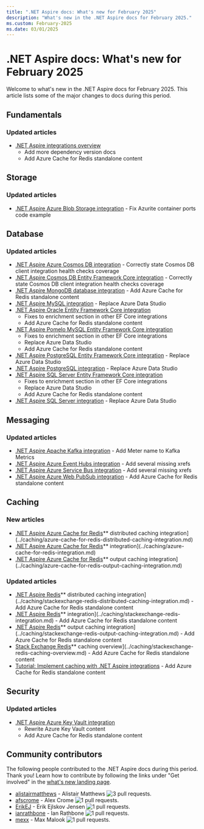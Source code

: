 ```yaml
---
title: ".NET Aspire docs: What's new for February 2025"
description: "What's new in the .NET Aspire docs for February 2025."
ms.custom: February-2025
ms.date: 03/01/2025
---
```


# .NET Aspire docs: What's new for February 2025

Welcome to what's new in the .NET Aspire docs for February 2025. This article lists some of the major changes to docs during this period.

## Fundamentals

### Updated articles

- [.NET Aspire integrations overview](../fundamentals/integrations-overview.md)
  - Add more dependency version docs
  - Add Azure Cache for Redis standalone content

## Storage

### Updated articles

- [.NET Aspire Azure Blob Storage integration](../storage/azure-storage-blobs-integration.md) - Fix Azurite container ports code example

## Database

### Updated articles

- [.NET Aspire Azure Cosmos DB integration](../database/azure-cosmos-db-integration.md) - Correctly state Cosmos DB client integration health checks coverage
- [.NET Aspire Cosmos DB Entity Framework Core integration](../database/azure-cosmos-db-entity-framework-integration.md) - Correctly state Cosmos DB client integration health checks coverage
- [.NET Aspire MongoDB database integration](../database/mongodb-integration.md) - Add Azure Cache for Redis standalone content
- [.NET Aspire MySQL integration](../database/mysql-integration.md) - Replace Azure Data Studio
- [.NET Aspire Oracle Entity Framework Core integration](../database/oracle-entity-framework-integration.md)
  - Fixes to enrichment section in other EF Core integrations
  - Add Azure Cache for Redis standalone content
- [.NET Aspire Pomelo MySQL Entity Framework Core integration](../database/mysql-entity-framework-integration.md)
  - Fixes to enrichment section in other EF Core integrations
  - Replace Azure Data Studio
  - Add Azure Cache for Redis standalone content
- [.NET Aspire PostgreSQL Entity Framework Core integration](../database/postgresql-entity-framework-integration.md) - Replace Azure Data Studio
- [.NET Aspire PostgreSQL integration](../database/postgresql-integration.md) - Replace Azure Data Studio
- [.NET Aspire SQL Server Entity Framework Core integration](../database/sql-server-entity-framework-integration.md)
  - Fixes to enrichment section in other EF Core integrations
  - Replace Azure Data Studio
  - Add Azure Cache for Redis standalone content
- [.NET Aspire SQL Server integration](../database/sql-server-integration.md) - Replace Azure Data Studio

## Messaging

### Updated articles

- [.NET Aspire Apache Kafka integration](../messaging/kafka-integration.md) - Add Meter name to Kafka Metrics
- [.NET Aspire Azure Event Hubs integration](../messaging/azure-event-hubs-integration.md) - Add several missing xrefs
- [.NET Aspire Azure Service Bus integration](../messaging/azure-service-bus-integration.md) - Add several missing xrefs
- [.NET Aspire Azure Web PubSub integration](../messaging/azure-web-pubsub-integration.md) - Add Azure Cache for Redis standalone content

## Caching

### New articles

- [.NET Aspire Azure Cache for Redis](#registered)**</sup> distributed caching integration](../caching/azure-cache-for-redis-distributed-caching-integration.md)
- [.NET Aspire Azure Cache for Redis](#registered)**</sup> integration](../caching/azure-cache-for-redis-integration.md)
- [.NET Aspire Azure Cache for Redis](#registered)**</sup> output caching integration](../caching/azure-cache-for-redis-output-caching-integration.md)

### Updated articles

- [.NET Aspire Redis](#registered)**</sup> distributed caching integration](../caching/stackexchange-redis-distributed-caching-integration.md) - Add Azure Cache for Redis standalone content
- [.NET Aspire Redis](#registered)**</sup> integration](../caching/stackexchange-redis-integration.md) - Add Azure Cache for Redis standalone content
- [.NET Aspire Redis](#registered)**</sup> output caching integration](../caching/stackexchange-redis-output-caching-integration.md) - Add Azure Cache for Redis standalone content
- [Stack Exchange Redis](#registered)**</sup> caching overview](../caching/stackexchange-redis-caching-overview.md) - Add Azure Cache for Redis standalone content
- [Tutorial: Implement caching with .NET Aspire integrations](../caching/caching-integrations.md) - Add Azure Cache for Redis standalone content

## Security

### Updated articles

- [.NET Aspire Azure Key Vault integration](../security/azure-security-key-vault-integration.md)
  - Rewrite Azure Key Vault content
  - Add Azure Cache for Redis standalone content

## Community contributors

The following people contributed to the .NET Aspire docs during this period. Thank you! Learn how to contribute by following the links under "Get involved" in the [what's new landing page](index.yml).

- [alistairmatthews](https://github.com/alistairmatthews) - Alistair Matthews ![3 pull requests.](https://img.shields.io/badge/Merged%20Pull%20Requests-3-green)
- [afscrome](https://github.com/afscrome) - Alex Crome ![1 pull requests.](https://img.shields.io/badge/Merged%20Pull%20Requests-1-green)
- [ErikEJ](https://github.com/ErikEJ) - Erik Ejlskov Jensen ![1 pull requests.](https://img.shields.io/badge/Merged%20Pull%20Requests-1-green)
- [ianrathbone](https://github.com/ianrathbone) - Ian Rathbone ![1 pull requests.](https://img.shields.io/badge/Merged%20Pull%20Requests-1-green)
- [mexx](https://github.com/mexx) - Max Malook ![1 pull requests.](https://img.shields.io/badge/Merged%20Pull%20Requests-1-green)
